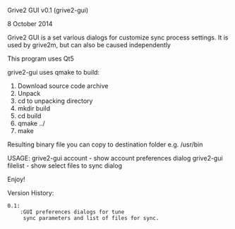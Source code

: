 Grive2 GUI v0.1 (grive2-gui)

8 October 2014

Grive2 GUI is a set various dialogs for customize sync process settings. 
It is used by grive2m, but can also be caused independently

This program uses Qt5

grive2-gui uses qmake to build:

1. Download source code archive
2. Unpack
3. cd to unpacking directory
4. mkdir build
5. cd build
6. qmake ../
7. make

Resulting binary file you can copy to destination folder e.g. /usr/bin

USAGE:
	grive2-gui account - show account preferences dialog
	grive2-gui filelist - show select files to sync dialog
	

Enjoy!

Version History:

	0.1:
		:GUI preferences dialogs for tune 
		 sync parameters and list of files for sync.
		
